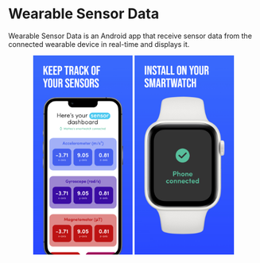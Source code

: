 # Wearable Sensor Data
Wearable Sensor Data is an Android app that receive sensor data from the connected wearable device in real-time and displays it.

<p align="center">
  <img src="presentation-mockup/image1.png" width="200" />
  <img src="presentation-mockup/image2.png" width="200" />
</p>